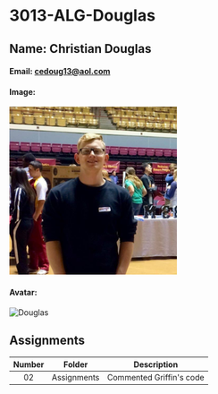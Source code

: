 # 3013-ALG-Douglas
## Name: Christian Douglas
#### Email: cedoug13@aol.com
#### Image:
<img width = "300" src = "https://github.com/RabbitAI/3013-DS-Douglas/blob/master/IMG_0081.JPG" alt = "Douglas"><br/>
#### Avatar:
<img width = "300" src = "https://ca.slack-edge.com/TBMBG710S-UKAB491R6-dbfe650315a6-512" alt = "Douglas"/><br/>
## Assignments

| Number | Folder | Description |
| :----: | ------ | ----------- |
|   02  |  Assignments   |   Commented Griffin's code      |
